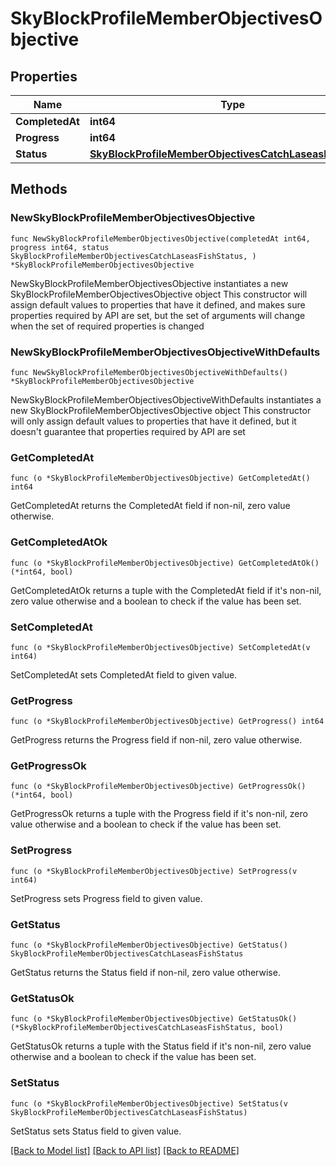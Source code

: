 # SkyBlockProfileMemberObjectivesObjective

## Properties

Name | Type | Description | Notes
------------ | ------------- | ------------- | -------------
**CompletedAt** | **int64** |  | 
**Progress** | **int64** |  | 
**Status** | [**SkyBlockProfileMemberObjectivesCatchLaseasFishStatus**](SkyBlockProfileMemberObjectivesCatchLaseasFishStatus.md) |  | 

## Methods

### NewSkyBlockProfileMemberObjectivesObjective

`func NewSkyBlockProfileMemberObjectivesObjective(completedAt int64, progress int64, status SkyBlockProfileMemberObjectivesCatchLaseasFishStatus, ) *SkyBlockProfileMemberObjectivesObjective`

NewSkyBlockProfileMemberObjectivesObjective instantiates a new SkyBlockProfileMemberObjectivesObjective object
This constructor will assign default values to properties that have it defined,
and makes sure properties required by API are set, but the set of arguments
will change when the set of required properties is changed

### NewSkyBlockProfileMemberObjectivesObjectiveWithDefaults

`func NewSkyBlockProfileMemberObjectivesObjectiveWithDefaults() *SkyBlockProfileMemberObjectivesObjective`

NewSkyBlockProfileMemberObjectivesObjectiveWithDefaults instantiates a new SkyBlockProfileMemberObjectivesObjective object
This constructor will only assign default values to properties that have it defined,
but it doesn't guarantee that properties required by API are set

### GetCompletedAt

`func (o *SkyBlockProfileMemberObjectivesObjective) GetCompletedAt() int64`

GetCompletedAt returns the CompletedAt field if non-nil, zero value otherwise.

### GetCompletedAtOk

`func (o *SkyBlockProfileMemberObjectivesObjective) GetCompletedAtOk() (*int64, bool)`

GetCompletedAtOk returns a tuple with the CompletedAt field if it's non-nil, zero value otherwise
and a boolean to check if the value has been set.

### SetCompletedAt

`func (o *SkyBlockProfileMemberObjectivesObjective) SetCompletedAt(v int64)`

SetCompletedAt sets CompletedAt field to given value.


### GetProgress

`func (o *SkyBlockProfileMemberObjectivesObjective) GetProgress() int64`

GetProgress returns the Progress field if non-nil, zero value otherwise.

### GetProgressOk

`func (o *SkyBlockProfileMemberObjectivesObjective) GetProgressOk() (*int64, bool)`

GetProgressOk returns a tuple with the Progress field if it's non-nil, zero value otherwise
and a boolean to check if the value has been set.

### SetProgress

`func (o *SkyBlockProfileMemberObjectivesObjective) SetProgress(v int64)`

SetProgress sets Progress field to given value.


### GetStatus

`func (o *SkyBlockProfileMemberObjectivesObjective) GetStatus() SkyBlockProfileMemberObjectivesCatchLaseasFishStatus`

GetStatus returns the Status field if non-nil, zero value otherwise.

### GetStatusOk

`func (o *SkyBlockProfileMemberObjectivesObjective) GetStatusOk() (*SkyBlockProfileMemberObjectivesCatchLaseasFishStatus, bool)`

GetStatusOk returns a tuple with the Status field if it's non-nil, zero value otherwise
and a boolean to check if the value has been set.

### SetStatus

`func (o *SkyBlockProfileMemberObjectivesObjective) SetStatus(v SkyBlockProfileMemberObjectivesCatchLaseasFishStatus)`

SetStatus sets Status field to given value.



[[Back to Model list]](../README.md#documentation-for-models) [[Back to API list]](../README.md#documentation-for-api-endpoints) [[Back to README]](../README.md)


